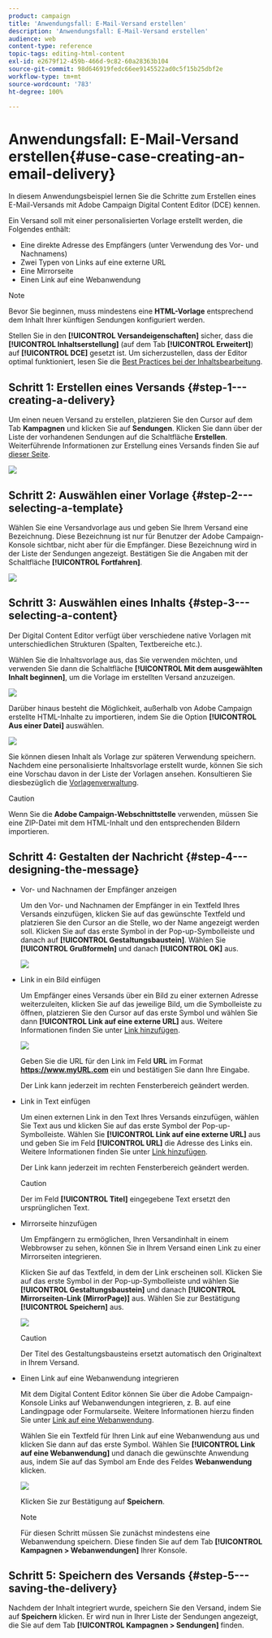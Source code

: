 ```yaml
---
product: campaign
title: 'Anwendungsfall: E-Mail-Versand erstellen'
description: 'Anwendungsfall: E-Mail-Versand erstellen'
audience: web
content-type: reference
topic-tags: editing-html-content
exl-id: e2679f12-459b-466d-9c82-60a28363b104
source-git-commit: 98d646919fedc66ee9145522ad0c5f15b25dbf2e
workflow-type: tm+mt
source-wordcount: '783'
ht-degree: 100%

---
```


# Anwendungsfall: E-Mail-Versand erstellen{#use-case-creating-an-email-delivery}

In diesem Anwendungsbeispiel lernen Sie die Schritte zum Erstellen eines E-Mail-Versands mit Adobe Campaign Digital Content Editor (DCE) kennen.

Ein Versand soll mit einer personalisierten Vorlage erstellt werden, die Folgendes enthält:

* Eine direkte Adresse des Empfängers (unter Verwendung des Vor- und Nachnamens)
* Zwei Typen von Links auf eine externe URL
* Eine Mirrorseite
* Einen Link auf eine Webanwendung

>[!NOTE]
>
>Bevor Sie beginnen, muss mindestens eine **HTML-Vorlage** entsprechend dem Inhalt Ihrer künftigen Sendungen konfiguriert werden.
>
>Stellen Sie in den **[!UICONTROL Versandeigenschaften]** sicher, dass die **[!UICONTROL Inhaltserstellung]** (auf dem Tab **[!UICONTROL Erweitert]**) auf **[!UICONTROL DCE]** gesetzt ist. Um sicherzustellen, dass der Editor optimal funktioniert, lesen Sie die [Best Practices bei der Inhaltsbearbeitung](../../web/using/content-editing-best-practices.md).

## Schritt 1: Erstellen eines Versands {#step-1---creating-a-delivery}

Um einen neuen Versand zu erstellen, platzieren Sie den Cursor auf dem Tab **Kampagnen** und klicken Sie auf **Sendungen**. Klicken Sie dann über der Liste der vorhandenen Sendungen auf die Schaltfläche **Erstellen**. Weiterführende Informationen zur Erstellung eines Versands finden Sie auf [dieser Seite](../../delivery/using/about-email-channel.md).

![](assets/delivery_step_1.png)

## Schritt 2: Auswählen einer Vorlage {#step-2---selecting-a-template}

Wählen Sie eine Versandvorlage aus und geben Sie Ihrem Versand eine Bezeichnung. Diese Bezeichnung ist nur für Benutzer der Adobe Campaign-Konsole sichtbar, nicht aber für die Empfänger. Diese Bezeichnung wird in der Liste der Sendungen angezeigt. Bestätigen Sie die Angaben mit der Schaltfläche **[!UICONTROL Fortfahren]**.

![](assets/dce_delivery_model.png)

## Schritt 3: Auswählen eines Inhalts {#step-3---selecting-a-content}

Der Digital Content Editor verfügt über verschiedene native Vorlagen mit unterschiedlichen Strukturen (Spalten, Textbereiche etc.).

Wählen Sie die Inhaltsvorlage aus, das Sie verwenden möchten, und verwenden Sie dann die Schaltfläche **[!UICONTROL Mit dem ausgewählten Inhalt beginnen]**, um die Vorlage im erstellten Versand anzuzeigen.

![](assets/dce_select_model.png)

Darüber hinaus besteht die Möglichkeit, außerhalb von Adobe Campaign erstellte HTML-Inhalte zu importieren, indem Sie die Option **[!UICONTROL Aus einer Datei]** auswählen.

![](assets/dce_select_from_file_template.png)

Sie können diesen Inhalt als Vorlage zur späteren Verwendung speichern. Nachdem eine personalisierte Inhaltsvorlage erstellt wurde, können Sie sich eine Vorschau davon in der Liste der Vorlagen ansehen. Konsultieren Sie diesbezüglich die [Vorlagenverwaltung](../../web/using/template-management.md).

>[!CAUTION]
>
>Wenn Sie die **Adobe Campaign-Webschnittstelle** verwenden, müssen Sie eine ZIP-Datei mit dem HTML-Inhalt und den entsprechenden Bildern importieren.

## Schritt 4: Gestalten der Nachricht {#step-4---designing-the-message}

* Vor- und Nachnamen der Empfänger anzeigen

   Um den Vor- und Nachnamen der Empfänger in ein Textfeld Ihres Versands einzufügen, klicken Sie auf das gewünschte Textfeld und platzieren Sie den Cursor an die Stelle, wo der Name angezeigt werden soll. Klicken Sie auf das erste Symbol in der Pop-up-Symbolleiste und danach auf **[!UICONTROL Gestaltungsbaustein]**. Wählen Sie **[!UICONTROL Grußformeln]** und danach **[!UICONTROL OK]** aus.

   ![](assets/dce_personalizationblock_greetings.png)

* Link in ein Bild einfügen

   Um Empfänger eines Versands über ein Bild zu einer externen Adresse weiterzuleiten, klicken Sie auf das jeweilige Bild, um die Symbolleiste zu öffnen, platzieren Sie den Cursor auf das erste Symbol und wählen Sie dann **[!UICONTROL Link auf eine externe URL]** aus. Weitere Informationen finden Sie unter [Link hinzufügen](../../web/using/editing-content.md#adding-a-link).

   ![](assets/dce_externalpage.png)

   Geben Sie die URL für den Link im Feld **URL** im Format **https://www.myURL.com** ein und bestätigen Sie dann Ihre Eingabe.

   Der Link kann jederzeit im rechten Fensterbereich geändert werden.

* Link in Text einfügen

   Um einen externen Link in den Text Ihres Versands einzufügen, wählen Sie Text aus und klicken Sie auf das erste Symbol der Pop-up-Symbolleiste. Wählen Sie **[!UICONTROL Link auf eine externe URL]** aus und geben Sie im Feld **[!UICONTROL URL]** die Adresse des Links ein. Weitere Informationen finden Sie unter [Link hinzufügen](../../web/using/editing-content.md#adding-a-link).

   Der Link kann jederzeit im rechten Fensterbereich geändert werden.

   >[!CAUTION]
   >
   >Der im Feld **[!UICONTROL Titel]** eingegebene Text ersetzt den ursprünglichen Text.

* Mirrorseite hinzufügen

   Um Empfängern zu ermöglichen, Ihren Versandinhalt in einem Webbrowser zu sehen, können Sie in Ihrem Versand einen Link zu einer Mirrorseiten integrieren.

   Klicken Sie auf das Textfeld, in dem der Link erscheinen soll. Klicken Sie auf das erste Symbol in der Pop-up-Symbolleiste und wählen Sie **[!UICONTROL Gestaltungsbaustein]** und danach **[!UICONTROL Mirrorseiten-Link (MirrorPage)]** aus. Wählen Sie zur Bestätigung **[!UICONTROL Speichern]** aus.

   ![](assets/dce_mirrorpage.png)

   >[!CAUTION]
   >
   >Der Titel des Gestaltungsbausteins ersetzt automatisch den Originaltext in Ihrem Versand.

* Einen Link auf eine Webanwendung integrieren

   Mit dem Digital Content Editor können Sie über die Adobe Campaign-Konsole Links auf Webanwendungen integrieren, z. B. auf eine Landingpage oder Formularseite. Weitere Informationen hierzu finden Sie unter [Link auf eine Webanwendung](../../web/using/editing-content.md#link-to-a-web-application).

   Wählen Sie ein Textfeld für Ihren Link auf eine Webanwendung aus und klicken Sie dann auf das erste Symbol. Wählen Sie **[!UICONTROL Link auf eine Webanwendung]** und danach die gewünschte Anwendung aus, indem Sie auf das Symbol am Ende des Feldes **Webanwendung** klicken.

   ![](assets/dce_webapp.png)

   Klicken Sie zur Bestätigung auf **Speichern**.

   >[!NOTE]
   >
   >Für diesen Schritt müssen Sie zunächst mindestens eine Webanwendung speichern. Diese finden Sie auf dem Tab **[!UICONTROL Kampagnen > Webanwendungen]** Ihrer Konsole.

## Schritt 5: Speichern des Versands {#step-5---saving-the-delivery}

Nachdem der Inhalt integriert wurde, speichern Sie den Versand, indem Sie auf **Speichern** klicken. Er wird nun in Ihrer Liste der Sendungen angezeigt, die Sie auf dem Tab **[!UICONTROL Kampagnen > Sendungen]** finden.
